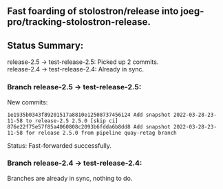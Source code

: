## Fast foarding of stolostron/release into joeg-pro/tracking-stolostron-release.

## Status Summary:

release-2.5 -> test-release-2.5: Picked up 2 commits.  
release-2.4 -> test-release-2.4: Already in sync.  

### Branch release-2.5 -> test-release-2.5:

New commits:

```
1e1935b0343f89201517a8810e12508737456124 Add snapshot 2022-03-28-23-11-58 to release-2.5 2.5.0 [skip ci]
876e22f75e57f85a4060808c2093b6fdda6b8dd8 Add snapshot 2022-03-28-23-11-58 for release 2.5.0 from pipeline quay-retag branch
```

Status: Fast-forwarded successfully.

### Branch release-2.4 -> test-release-2.4:

Branches are already in sync, nothing to do.
